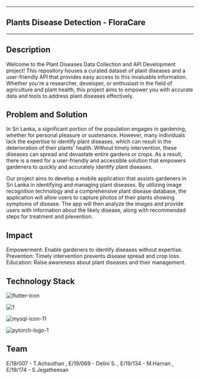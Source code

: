 ___
## Plants Disease Detection - FloraCare
___

## Description

Welcome to the Plant Diseases Data Collection and API Development project! This repository houses a curated dataset of plant diseases and a user-friendly API that provides easy access to this invaluable information. Whether you're a researcher, developer, or enthusiast in the field of agriculture and plant health, this project aims to empower you with accurate data and tools to address plant diseases effectively.

## Problem and Solution

In Sri Lanka, a significant portion of the population engages in gardening, whether for personal pleasure or sustenance. However, many individuals lack the expertise to identify plant diseases, which can result in the deterioration of their plants' health. Without timely intervention, these diseases can spread and devastate entire gardens or crops. As a result, there is a need for a user-friendly and accessible solution that empowers gardeners to quickly and accurately identify plant diseases.

Our project aims to develop a mobile application that assists gardeners in Sri Lanka in identifying and managing plant diseases. By utilizing image recognition technology and a comprehensive plant disease database, the application will allow users to capture photos of their plants showing symptoms of disease. The app will then analyze the images and provide users with information about the likely disease, along with recommended steps for treatment and prevention.

## Impact
Empowerment: Enable gardeners to identify diseases without expertise.
Prevention: Timely intervention prevents disease spread and crop loss.
Education: Raise awareness about plant diseases and their management.

## Technology Stack

![flutter-icon](https://github.com/cepdnaclk/e19-co227-Plants-disease-dataset-collection-in-SriLanka/assets/114213808/3ea81293-a991-40f9-9198-db0b04cf69be)

![1](https://github.com/cepdnaclk/e19-co227-Plants-disease-dataset-collection-in-SriLanka/assets/114213808/72103b53-77f2-41e7-836e-7a9bfda52fa2)

![mysql-icon-11](https://github.com/cepdnaclk/e19-co227-Plants-disease-dataset-collection-in-SriLanka/assets/114213808/68c33824-182c-4f6f-addd-ea40a3e7237e)


![pytorch-logo-1](https://github.com/cepdnaclk/e19-co227-Plants-disease-dataset-collection-in-SriLanka/assets/114213808/cd20bdf9-4229-492f-aba5-e1539fc1231d)

## Team
E/19/007 - T.Achsuthan , E/19/069 - Delini S. , E/19/134 -  M.Harnan , E/19/174 - S.Jegatheesan
